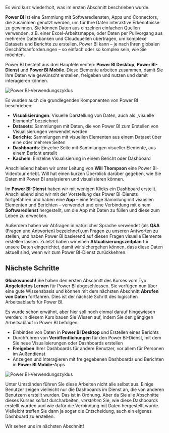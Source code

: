Es wird kurz wiederholt, was im ersten Abschnitt beschrieben wurde.

**Power BI** ist eine Sammlung mit Softwarediensten, Apps und Connectors, die zusammen genutzt werden, um für Ihre Daten interaktive Erkenntnisse zu gewinnen. Sie können Daten aus einzelnen einfachen Quellen verwenden, z.B. einer Excel-Arbeitsmappe, oder Daten per Pullvorgang aus mehreren Datenbanken und Cloudquellen übertragen, um komplexe Datasets und Berichte zu erstellen. Power BI kann – je nach Ihren globalen Geschäftsanforderungen – so einfach oder so komplex sein, wie Sie möchten.

Power BI besteht aus drei Hauptelementen: **Power BI Desktop**, **Power BI-Dienst** und **Power BI Mobile**. Diese Elemente arbeiten zusammen, damit Sie Ihre Daten wie gewünscht erstellen, freigeben und nutzen und damit interagieren können.

![Power BI-Verwendungszyklus](../media/pbi-intro_02.png)

Es wurden auch die grundlegenden Komponenten von Power BI beschrieben:

* **Visualisierungen**: Visuelle Darstellung von Daten, auch als „visuelle Elemente“ bezeichnet
* **Datasets**: Sammlungen mit Daten, die von Power BI zum Erstellen von Visualisierungen verwendet werden
* **Berichte**: Sammlungen mit visuellen Elementen aus einem Dataset über eine oder mehrere Seiten
* **Dashboards**: Einzelne Seite mit Sammlungen visueller Elemente, aus einem Bericht erstellt
* **Kacheln**: Einzelne Visualisierung in einem Bericht oder Dashboard

Anschließend haben wir unter Leitung von **Will Thompson** eine Power BI-Videotour erlebt. Will hat einen kurzen Überblick darüber gegeben, wie Sie Daten mit Power BI analysieren und visualisieren können.

<!---
In **Power BI Desktop**, we connected to a basic Excel file, created visualizations, then published those visualizations to the service. Even if you use Power BI only with your Excel workbooks, you can gain amazing visual insights with those Excel workbooks, and both interact and share it in ways never before possible.
-->
Im **Power BI-Dienst** haben wir mit wenigen Klicks ein Dashboard erstellt. Anschließend sind wir mit der Vorstellung des Power BI-Diensts fortgefahren und haben eine **App** – eine fertige Sammlung mit visuellen Elementen und Berichten – verwendet und eine Verbindung mit einem **Softwaredienst** hergestellt, um die App mit Daten zu füllen und diese zum Leben zu erwecken.

Außerdem haben wir Abfragen in natürlicher Sprache verwendet (als **Q&A** (Fragen und Antworten) bezeichnet),um Fragen zu unseren Antworten zu stellen, und haben Power BI basierend auf diesen Fragen visuelle Elemente erstellen lassen. Zuletzt haben wir einen **Aktualisierungszeitplan** für unsere Daten eingerichtet, damit wir sichergehen können, dass diese Daten aktuell sind, wenn wir zum Power BI-Dienst zurückkehren.

## <a name="next-steps"></a>Nächste Schritte
**Glückwunsch!** Sie haben den ersten Abschnitt des Kurses vom Typ **Angeleitetes Lernen** für Power BI abgeschlossen. Sie verfügen nun über eine gute Wissensbasis und können mit dem nächsten Abschnitt **Abrufen von Daten** fortfahren. Dies ist der nächste Schritt des logischen Arbeitsablaufs für Power BI.

Es wurde schon erwähnt, aber hier soll noch einmal darauf hingewiesen werden: In diesem Kurs bauen Sie Wissen auf, indem Sie den gängigen Arbeitsablauf in Power BI befolgen:

* Einbinden von Daten in **Power BI Desktop** und Erstellen eines Berichts
* Durchführen von **Veröffentlichungen** für den Power BI-Dienst, mit dem Sie neue Visualisierungen oder Dashboards erstellen
* **Freigeben** Ihrer Dashboards für andere Benutzer, vor allem für Personen im Außendienst
* Anzeigen und Interagieren mit freigegebenen Dashboards und Berichten in **Power BI Mobile**-Apps

![Power BI-Verwendungszyklus](../media/pbi-using_01.png)

Unter Umständen führen Sie diese Arbeiten nicht alle selbst aus. Einige Benutzer zeigen vielleicht nur die Dashboards im Dienst an, die von anderen Benutzern erstellt wurden. Das ist in Ordnung. Aber da Sie alle Abschnitte dieses Kurses *selbst* durcharbeiten, *verstehen* Sie, wie diese Dashboards erstellt wurden und wie dafür die Verbindung mit Daten hergestellt wurde. Vielleicht treffen Sie dann ja sogar die Entscheidung, auch ein eigenes Dashboard zu erstellen.

Wir sehen uns im nächsten Abschnitt!

